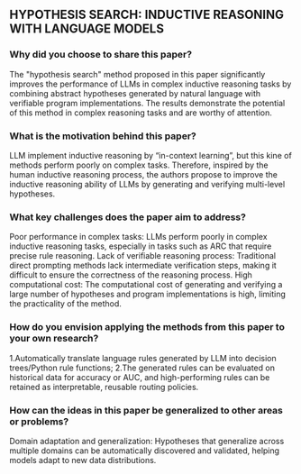 ## HYPOTHESIS SEARCH: INDUCTIVE REASONING WITH LANGUAGE MODELS
### Why did you choose to share this paper?
The "hypothesis search" method proposed in this paper significantly improves the performance of LLMs in complex inductive reasoning tasks by combining abstract hypotheses generated by natural language with verifiable program implementations. The results demonstrate the potential of this method in complex reasoning tasks and are worthy of attention.
### What is the motivation behind this paper?
LLM implement inductive reasoning by “in-context learning”, but this kine of methods perform poorly on complex tasks. Therefore, inspired by the human inductive reasoning process, the authors propose to improve the inductive reasoning ability of LLMs by generating and verifying multi-level hypotheses.
### What key challenges does the paper aim to address?
Poor performance in complex tasks: LLMs perform poorly in complex inductive reasoning tasks, especially in tasks such as ARC that require precise rule reasoning.
Lack of verifiable reasoning process: Traditional direct prompting methods lack intermediate verification steps, making it difficult to ensure the correctness of the reasoning process.
High computational cost: The computational cost of generating and verifying a large number of hypotheses and program implementations is high, limiting the practicality of the method.
### How do you envision applying the methods from this paper to your own research?
1.Automatically translate language rules generated by LLM into decision trees/Python rule functions;
2.The generated rules can be evaluated on historical data for accuracy or AUC, and high-performing rules can be retained as interpretable, reusable routing policies.
### How can the ideas in this paper be generalized to other areas or problems?
Domain adaptation and generalization: Hypotheses that generalize across multiple domains can be automatically discovered and validated, helping models adapt to new data distributions.
